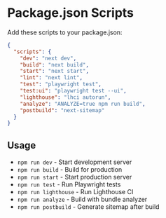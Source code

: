 # Package.json Scripts

Add these scripts to your package.json:

```json
{
  "scripts": {
    "dev": "next dev",
    "build": "next build",
    "start": "next start",
    "lint": "next lint",
    "test": "playwright test",
    "test:ui": "playwright test --ui",
    "lighthouse": "lhci autorun",
    "analyze": "ANALYZE=true npm run build",
    "postbuild": "next-sitemap"
  }
}
```

## Usage

- `npm run dev` - Start development server
- `npm run build` - Build for production  
- `npm run start` - Start production server
- `npm run test` - Run Playwright tests
- `npm run lighthouse` - Run Lighthouse CI
- `npm run analyze` - Build with bundle analyzer
- `npm run postbuild` - Generate sitemap after build